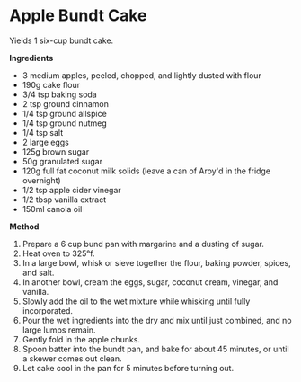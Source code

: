# Apple Bundt Cake

Yields 1 six-cup bundt cake.

**Ingredients**

- 3 medium apples, peeled, chopped, and lightly dusted with flour
- 190g cake flour
- 3/4 tsp baking soda
- 2 tsp ground cinnamon
- 1/4 tsp ground allspice
- 1/4 tsp ground nutmeg
- 1/4 tsp salt
- 2 large eggs
- 125g brown sugar
- 50g granulated sugar
- 120g full fat coconut milk solids (leave a can of Aroy'd in the fridge overnight)
- 1/2 tsp apple cider vinegar
- 1/2 tbsp vanilla extract
- 150ml canola oil

**Method**

1. Prepare a 6 cup bund pan with margarine and a dusting of sugar.
2. Heat oven to 325&deg;f.
3. In a large bowl, whisk or sieve together the flour, baking powder, spices, and salt.
4. In another bowl, cream the eggs, sugar, coconut cream, vinegar, and vanilla.
5. Slowly add the oil to the wet mixture while whisking until fully incorporated.
6. Pour the wet ingredients into the dry and mix until just combined, and no large lumps remain.
7. Gently fold in the apple chunks.
8. Spoon batter into the bundt pan, and bake for about 45 minutes, or until a skewer comes out clean.
9. Let cake cool in the pan for 5 minutes before turning out.
